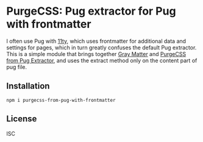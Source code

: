 # PurgeCSS: Pug extractor for Pug with frontmatter

I often use Pug with [11ty](https://11ty.dev/), which uses frontmatter for additional data and settings for pages, which in turn greatly confuses the default Pug extractor. This is a simple module that brings together [Gray Matter](https://www.npmjs.com/package/gray-matter) and [PurgeCSS from Pug Extractor](https://www.npmjs.com/package/purgecss-from-pug), and uses the extract method only on the content part of pug file.

## Installation

``` shell
npm i purgecss-from-pug-with-frontmatter
```

## License

ISC